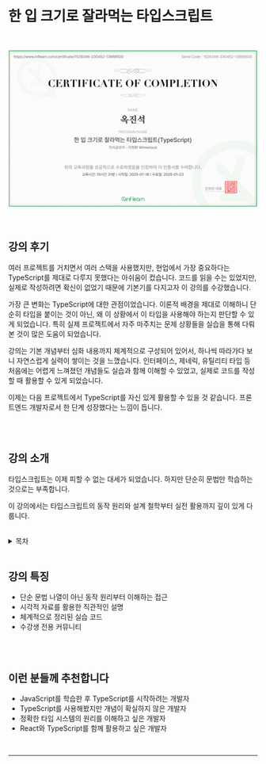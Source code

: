 # 한 입 크기로 잘라먹는 타입스크립트

<br>

![alt text](image.png)

<br>

## 강의 후기

여러 프로젝트를 거치면서 여러 스택을 사용했지만, 현업에서 가장 중요하다는 TypeScript를 제대로 다루지 못했다는 아쉬움이 컸습니다. 코드를 읽을 수는 있었지만, 실제로 작성하려면 확신이 없었기 때문에 기본기를 다지고자 이 강의를 수강했습니다.

가장 큰 변화는 TypeScript에 대한 관점이었습니다. 이론적 배경을 제대로 이해하니 단순히 타입을 붙이는 것이 아닌, 왜 이 상황에서 이 타입을 사용해야 하는지 판단할 수 있게 되었습니다. 특히 실제 프로젝트에서 자주 마주치는 문제 상황들을 실습을 통해 다뤄본 것이 많은 도움이 되었습니다.

강의는 기본 개념부터 심화 내용까지 체계적으로 구성되어 있어서, 하나씩 따라가다 보니 자연스럽게 실력이 쌓이는 것을 느꼈습니다. 인터페이스, 제네릭, 유틸리티 타입 등 처음에는 어렵게 느껴졌던 개념들도 실습과 함께 이해할 수 있었고, 실제로 코드를 작성할 때 활용할 수 있게 되었습니다.

이제는 다음 프로젝트에서 TypeScript를 자신 있게 활용할 수 있을 것 같습니다. 프론트엔드 개발자로서 한 단계 성장했다는 느낌이 듭니다.

<br>
<br>

## 강의 소개

타입스크립트는 이제 피할 수 없는 대세가 되었습니다. 하지만 단순히 문법만 학습하는 것으로는 부족합니다.

이 강의에서는 타입스크립트의 동작 원리와 설계 철학부터 실전 활용까지 깊이 있게 다룹니다.

<br>

<details>

<summary>목차</summary>

#### SECTION 1. TypeScript 개론

    -   타입스크립트의 탄생 배경과 해결하고자 하는 문제
    -   JavaScript와의 차이점과 주요 특징

#### SECTION 2-3. 기초 다지기

    -   타입 시스템의 기본 개념
    -   타입 간의 관계와 호환성 이해
    -   기본 문법과 실전 활용

#### SECTION 4-6. 핵심 문법 마스터

    -   함수 타입과 오버로딩
    -   인터페이스와 클래스 심화
    -   고급 타입 활용

#### SECTION 7-9. 타입 조작과 고급 기능

    -   제네릭 심화
    -   타입 조작 기법 (인덱스드 액세스, 맵드 타입)
    -   Keyof 연산자와 조건부 타입

#### SECTION 10. 실전 유틸리티 타입

    -   내장 유틸리티 타입 활용
    -   커스텀 유틸리티 타입 구현

#### SECTION 11. React와 함께하는 TypeScript

    -   React 프로젝트에 TypeScript 통합
    -   실전 프로젝트: Todo List 구현

</details>

<br>

## 강의 특징

-   단순 문법 나열이 아닌 동작 원리부터 이해하는 접근
-   시각적 자료를 활용한 직관적인 설명
-   체계적으로 정리된 실습 코드
-   수강생 전용 커뮤니티

<br><br>

## 이런 분들께 추천합니다

-   JavaScript를 학습한 후 TypeScript를 시작하려는 개발자
-   TypeScript를 사용해봤지만 개념이 확실하지 않은 개발자
-   정확한 타입 시스템의 원리를 이해하고 싶은 개발자
-   React와 TypeScript를 함께 활용하고 싶은 개발자

<br>
<hr>
